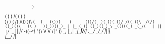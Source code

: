                                                  
                )                                
 (        )  ( /(   (             (  (           
 )\ )  ( /(  )\()) ))\ (   `  )   )\))(    (     
(()/(  )(_))(_))/ /((_))\  /(/(  ((_)()\   )\ )  
 )(_))((_)_ | |_ (_)) ((_)((_)_\ _(()((_) _(_/(  
| || |/ _` ||  _|/ -_)(_-<| '_ \)\ V  V /| ' \)) 
 \_, |\__,_| \__|\___|/__/| .__/  \_/\_/ |_||_|  
 |__/                     |_|                    
